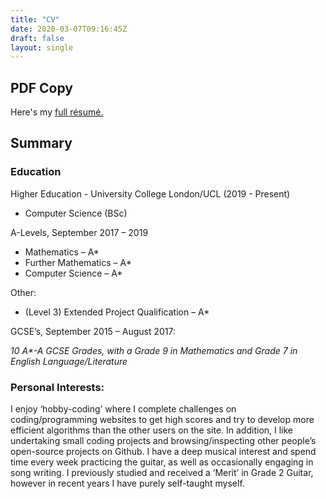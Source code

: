 ```yaml
---
title: "CV"
date: 2020-03-07T09:16:45Z
draft: false
layout: single
---
```


PDF Copy
--------

Here's my [full résumé.](/Chris_CV_2020_For_Online.pdf)

Summary
-------

### Education

Higher Education - University College London/UCL (2019 - Present)

*   Computer Science (BSc)

A-Levels, September 2017 – 2019

*   Mathematics – A\*
*   Further Mathematics – A\*
*   Computer Science – A\*

Other:

*   (Level 3) Extended Project Qualification – A\*

GCSE’s, September 2015 – August 2017:

_10 A\*-A GCSE Grades, with a Grade 9 in Mathematics and Grade 7 in English Language/Literature_

### Personal Interests:

I enjoy ‘hobby-coding’ where I complete challenges on coding/programming
websites to get high scores and try to develop more efficient algorithms than
the other users on the site. In addition, I like undertaking small coding
projects and browsing/inspecting other people’s open-source projects on Github.
I have a deep musical interest and spend time every week practicing the guitar,
as well as occasionally engaging in song writing. I previously studied and
received a ‘Merit’ in Grade 2 Guitar, however in recent years I have purely self-taught myself.

